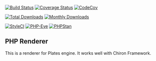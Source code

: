 [![Build Status](https://travis-ci.org/ncou/Chiron-PlatesRenderer.svg?branch=master)](https://travis-ci.org/ncou/Chiron-PlatesRenderer)
[![Coverage Status](https://coveralls.io/repos/github/ncou/Chiron-PlatesRenderer/badge.svg?branch=master)](https://coveralls.io/github/ncou/Chiron-PlatesRenderer?branch=master)
[![CodeCov](https://codecov.io/gh/ncou/Chiron-PlatesRenderer/branch/master/graph/badge.svg)](https://codecov.io/gh/ncou/Chiron-PlatesRenderer)

[![Total Downloads](https://img.shields.io/packagist/dt/chiron/plates-renderer.svg?style=flat-square)](https://packagist.org/packages/chiron/plates-renderer/stats)
[![Monthly Downloads](https://img.shields.io/packagist/dm/chiron/plates-renderer.svg?style=flat-square)](https://packagist.org/packages/chiron/plates-renderer/stats)

[![StyleCI](https://styleci.io/repos/147523665/shield?style=flat)](https://styleci.io/repos/147523665)
[![PHP-Eye](https://php-eye.com/badge/chiron/plates-renderer/tested.svg?style=flat)](https://php-eye.com/package/chiron/plates-renderer)
[![PHPStan](https://img.shields.io/badge/PHPStan-enabled-brightgreen.svg?style=flat)](https://github.com/phpstan/phpstan)

## PHP Renderer

This is a renderer for Plates engine. It works well with Chiron Framework.
